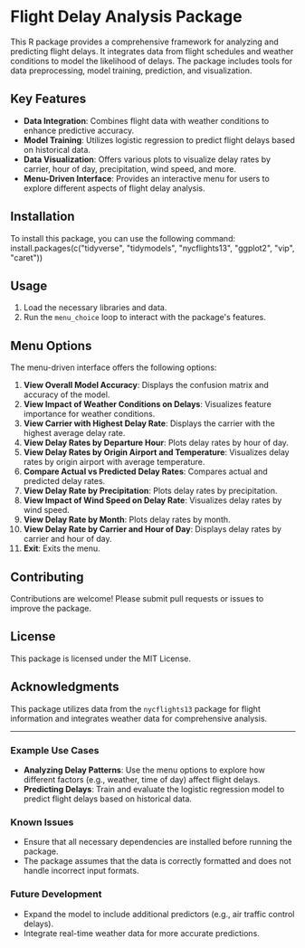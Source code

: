 # Flight Delay Analysis Package

This R package provides a comprehensive framework for analyzing and predicting flight delays. It integrates data from flight schedules and weather conditions to model the likelihood of delays. The package includes tools for data preprocessing, model training, prediction, and visualization.

## Key Features

- **Data Integration**: Combines flight data with weather conditions to enhance predictive accuracy.
- **Model Training**: Utilizes logistic regression to predict flight delays based on historical data.
- **Data Visualization**: Offers various plots to visualize delay rates by carrier, hour of day, precipitation, wind speed, and more.
- **Menu-Driven Interface**: Provides an interactive menu for users to explore different aspects of flight delay analysis.

## Installation

To install this package, you can use the following command:
install.packages(c("tidyverse", "tidymodels", "nycflights13", "ggplot2", "vip", "caret"))

## Usage

1. Load the necessary libraries and data.
2. Run the `menu_choice` loop to interact with the package's features.


## Menu Options

The menu-driven interface offers the following options:

1. **View Overall Model Accuracy**: Displays the confusion matrix and accuracy of the model.
2. **View Impact of Weather Conditions on Delays**: Visualizes feature importance for weather conditions.
3. **View Carrier with Highest Delay Rate**: Displays the carrier with the highest average delay rate.
4. **View Delay Rates by Departure Hour**: Plots delay rates by hour of day.
5. **View Delay Rates by Origin Airport and Temperature**: Visualizes delay rates by origin airport with average temperature.
6. **Compare Actual vs Predicted Delay Rates**: Compares actual and predicted delay rates.
7. **View Delay Rate by Precipitation**: Plots delay rates by precipitation.
8. **View Impact of Wind Speed on Delay Rate**: Visualizes delay rates by wind speed.
9. **View Delay Rate by Month**: Plots delay rates by month.
10. **View Delay Rate by Carrier and Hour of Day**: Displays delay rates by carrier and hour of day.
11. **Exit**: Exits the menu.

## Contributing

Contributions are welcome! Please submit pull requests or issues to improve the package.

## License

This package is licensed under the MIT License.

## Acknowledgments

This package utilizes data from the `nycflights13` package for flight information and integrates weather data for comprehensive analysis.

---

### Example Use Cases

- **Analyzing Delay Patterns**: Use the menu options to explore how different factors (e.g., weather, time of day) affect flight delays.
- **Predicting Delays**: Train and evaluate the logistic regression model to predict flight delays based on historical data.

### Known Issues

- Ensure that all necessary dependencies are installed before running the package.
- The package assumes that the data is correctly formatted and does not handle incorrect input formats.

### Future Development

- Expand the model to include additional predictors (e.g., air traffic control delays).
- Integrate real-time weather data for more accurate predictions.

